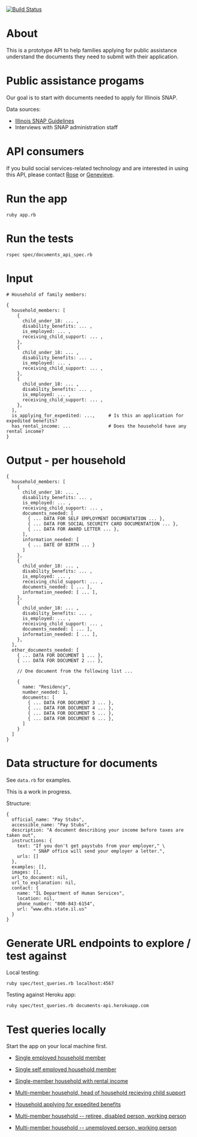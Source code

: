 [![Build Status](https://travis-ci.org/mRelief/documents_api.svg)](https://travis-ci.org/mRelief/documents_api)

# About

This is a prototype API to help families applying for public assistance understand the documents they need to submit with their application.

# Public assistance progams

Our goal is to start with documents needed to apply for Illinois SNAP.

Data sources:

+ [Illinois SNAP Guidelines](http://www.dhs.state.il.us/OneNetLibrary/27897/documents/Brochures/124D.pdf)
+ Interviews with SNAP administration staff

# API consumers

If you build social services-related technology and are interested in using this API, please contact [Rose](mailto:rose@mrelief.com) or [Genevieve](mailto:genevieve@mrelief.com).

# Run the app

```
ruby app.rb
```

# Run the tests

```
rspec spec/documents_api_spec.rb
```

# Input

```
# Household of family members:

{
  household_members: [
    {
      child_under_18: ... ,
      disability_benefits: ... ,
      is_employed: ... ,
      receiving_child_support: ... ,
    },
    {
      child_under_18: ... ,
      disability_benefits: ... ,
      is_employed: ... ,
      receiving_child_support: ... ,
    },
    {
      child_under_18: ... ,
      disability_benefits: ... ,
      is_employed: ... ,
      receiving_child_support: ... ,
    },
  ],
  is_applying_for_expedited: ...,     # Is this an application for expedited benefits?
  has_rental_income: ...              # Does the household have any rental income?
}
```


# Output - per household

```
{
  household_members: [
    {
      child_under_18: ... ,
      disability_benefits: ... ,
      is_employed: ... ,
      receiving_child_support: ... ,
      documents_needed: [
        { ... DATA FOR SELF EMPLOYMENT DOCUMENTATION ... },
        { ... DATA FOR SOCIAL SECURITY CARD DOCUMENTATION ... },
        { ... DATA FOR AWARD LETTER ... },
      ],
      information_needed: [
        { ... DATE OF BIRTH ... }
      ]
    },
    {
      child_under_18: ... ,
      disability_benefits: ... ,
      is_employed: ... ,
      receiving_child_support: ... ,
      documents_needed: [ ... ],
      information_needed: [ ... ],
    },
    {
      child_under_18: ... ,
      disability_benefits: ... ,
      is_employed: ... ,
      receiving_child_support: ... ,
      documents_needed: [ ... ],
      information_needed: [ ... ],
    },
  ],
  other_documents_needed: [
    { ... DATA FOR DOCUMENT 1 ... },
    { ... DATA FOR DOCUMENT 2 ... },

    // One document from the following list ...

    {
      name: "Residency",
      number_needed: 1,
      documents: [
        { ... DATA FOR DOCUMENT 3 ... },
        { ... DATA FOR DOCUMENT 4 ... },
        { ... DATA FOR DOCUMENT 5 ... },
        { ... DATA FOR DOCUMENT 6 ... },
      ]
    }
  ]
}
```

# Data structure for documents

See `data.rb` for examples.

This is a work in progress.

Structure:

```
{
  official_name: "Pay Stubs",
  accessible_name: "Pay Stubs",
  description: "A document describing your income before taxes are taken out",
  instructions: {
    text: "If you don't get paystubs from your employer," \
          " SNAP office will send your employer a letter.",
    urls: []
  },
  examples: [],
  images: [],
  url_to_document: nil,
  url_to_explanation: nil,
  contact: {
    name: "IL Department of Human Services",
    location: nil,
    phone_number: "800-843-6154",
    url: "www.dhs.state.il.us"
  }
}
```

# Generate URL endpoints to explore / test against

Local testing:

```
ruby spec/test_queries.rb localhost:4567
```

Testing against Heroku app:

```
ruby spec/test_queries.rb documents-api.herokuapp.com
```

# Test queries locally

Start the app on your local machine first.

+ [Single employed household member](http://localhost:4567/api/household_members%5B%5D%5Bchild_under_18%5D=false&household_members%5B%5D%5Bdisability_benefits%5D=false&household_members%5B%5D%5Bis_employee%5D=true&household_members%5B%5D%5Bis_retired%5D=false&household_members%5B%5D%5Breceiving_child_support%5D=false&household_members%5B%5D%5Breceiving_unemployment_benefits%5D=false&household_members%5B%5D%5Bself_employed%5D=false&is_applying_for_expedited=false)

+ [Single self employed household member](http://localhost:4567/api/household_members%5B%5D%5Bchild_under_18%5D=false&household_members%5B%5D%5Bdisability_benefits%5D=false&household_members%5B%5D%5Bis_employee%5D=false&household_members%5B%5D%5Bis_retired%5D=false&household_members%5B%5D%5Breceiving_child_support%5D=false&household_members%5B%5D%5Breceiving_unemployment_benefits%5D=false&household_members%5B%5D%5Bself_employed%5D=true&is_applying_for_expedited=false)

+ [Single-member household with rental income](http://localhost:4567/api/has_rental_income=true&household_members%5B%5D%5Bchild_under_18%5D=false&household_members%5B%5D%5Bdisability_benefits%5D=false&household_members%5B%5D%5Bis_employee%5D=false&household_members%5B%5D%5Bis_retired%5D=false&household_members%5B%5D%5Breceiving_child_support%5D=false&household_members%5B%5D%5Breceiving_unemployment_benefits%5D=false&household_members%5B%5D%5Bself_employed%5D=true&is_applying_for_expedited=false)

+ [Multi-member household, head of household recieving child support](http://localhost:4567/api/household_members%5B%5D%5Bchild_under_18%5D=false&household_members%5B%5D%5Bdisability_benefits%5D=false&household_members%5B%5D%5Bis_employee%5D=true&household_members%5B%5D%5Bis_retired%5D=false&household_members%5B%5D%5Breceiving_child_support%5D=true&household_members%5B%5D%5Breceiving_unemployment_benefits%5D=false&household_members%5B%5D%5Bself_employed%5D=false&household_members%5B%5D%5Bchild_under_18%5D=true&household_members%5B%5D%5Bdisability_benefits%5D=false&household_members%5B%5D%5Bis_employee%5D=false&household_members%5B%5D%5Bis_retired%5D=false&household_members%5B%5D%5Breceiving_child_support%5D=false&household_members%5B%5D%5Breceiving_unemployment_benefits%5D=false&household_members%5B%5D%5Bself_employed%5D=false&household_members%5B%5D%5Bchild_under_18%5D=true&household_members%5B%5D%5Bdisability_benefits%5D=false&household_members%5B%5D%5Bis_employee%5D=false&household_members%5B%5D%5Bis_retired%5D=false&household_members%5B%5D%5Breceiving_child_support%5D=false&household_members%5B%5D%5Breceiving_unemployment_benefits%5D=false&household_members%5B%5D%5Bself_employed%5D=false&is_applying_for_expedited=false)

+ [Household applying for expedited benefits](http://localhost:4567/api/household_members%5B%5D%5Bchild_under_18%5D=false&household_members%5B%5D%5Bdisability_benefits%5D=false&household_members%5B%5D%5Bis_employee%5D=false&household_members%5B%5D%5Bis_retired%5D=false&household_members%5B%5D%5Breceiving_child_support%5D=false&household_members%5B%5D%5Breceiving_unemployment_benefits%5D=false&household_members%5B%5D%5Bself_employed%5D=true&is_applying_for_expedited=true)

+ [Multi-member household -- retiree, disabled person, working person](http://localhost:4567/api/household_members%5B%5D%5Bchild_under_18%5D=false&household_members%5B%5D%5Bdisability_benefits%5D=false&household_members%5B%5D%5Bis_employee%5D=false&household_members%5B%5D%5Bis_retired%5D=true&household_members%5B%5D%5Breceiving_child_support%5D=false&household_members%5B%5D%5Breceiving_unemployment_benefits%5D=false&household_members%5B%5D%5Bself_employed%5D=false&household_members%5B%5D%5Bchild_under_18%5D=false&household_members%5B%5D%5Bdisability_benefits%5D=true&household_members%5B%5D%5Bis_employee%5D=false&household_members%5B%5D%5Bis_retired%5D=false&household_members%5B%5D%5Breceiving_child_support%5D=false&household_members%5B%5D%5Breceiving_unemployment_benefits%5D=false&household_members%5B%5D%5Bself_employed%5D=false&household_members%5B%5D%5Bchild_under_18%5D=false&household_members%5B%5D%5Bdisability_benefits%5D=false&household_members%5B%5D%5Bis_employee%5D=true&household_members%5B%5D%5Bis_retired%5D=false&household_members%5B%5D%5Breceiving_child_support%5D=false&household_members%5B%5D%5Breceiving_unemployment_benefits%5D=false&household_members%5B%5D%5Bself_employed%5D=false&is_applying_for_expedited=false)

+ [Multi-member household -- unemployed person, working person](http://localhost:4567/api/household_members%5B%5D%5Bchild_under_18%5D=false&household_members%5B%5D%5Bdisability_benefits%5D=false&household_members%5B%5D%5Bis_employee%5D=false&household_members%5B%5D%5Bis_retired%5D=false&household_members%5B%5D%5Breceiving_child_support%5D=false&household_members%5B%5D%5Breceiving_unemployment_benefits%5D=true&household_members%5B%5D%5Bself_employed%5D=false&household_members%5B%5D%5Bchild_under_18%5D=false&household_members%5B%5D%5Bdisability_benefits%5D=false&household_members%5B%5D%5Bis_employee%5D=true&household_members%5B%5D%5Bis_retired%5D=false&household_members%5B%5D%5Breceiving_child_support%5D=false&household_members%5B%5D%5Breceiving_unemployment_benefits%5D=false&household_members%5B%5D%5Bself_employed%5D=false&is_applying_for_expedited=false)

